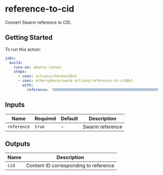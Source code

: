 # reference-to-cid

Convert Swarm reference to CID.

## Getting Started

To run this action:

```yaml
jobs:
  build:
    runs-on: ubuntu-latest
    steps:
      - uses: actions/checkout@v2
      - uses: ethersphere/swarm-actions/reference-to-cid@v1
        with:
          reference: '0000000000000000000000000000000000000000000000000000000000000000'
```

## Inputs

| Name        | Required | Default | Description     |
| ----------- | -------- | ------- | --------------- |
| `reference` | `true`   | -       | Swarm reference |

## Outputs

| Name  | Description                           |
| ----- | ------------------------------------- |
| `cid` | Content ID corresponding to reference |
